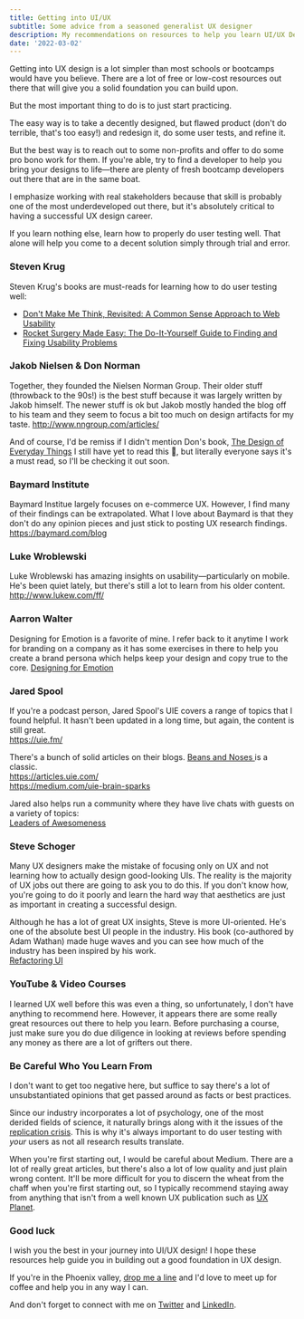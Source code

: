 ```yaml
---
title: Getting into UI/UX
subtitle: Some advice from a seasoned generalist UX designer
description: My recommendations on resources to help you learn UI/UX Design
date: '2022-03-02'
---
```


Getting into UX design is a lot simpler than most schools or bootcamps would have you believe. There are a lot of free or low-cost resources out there that will give you a solid foundation you can build upon.

But the most important thing to do is to just start practicing.

The easy way is to take a decently designed, but flawed product (don't do terrible, that's too easy!) and redesign it, do some user tests, and refine it.

But the best way is to reach out to some non-profits and offer to do some pro bono work for them. If you're able, try to find a developer to help you bring your designs to life—there are plenty of fresh bootcamp developers out there that are in the same boat.

I emphasize working with real stakeholders because that skill is probably one of the most underdeveloped out there, but it's absolutely critical to having a successful UX design career.

If you learn nothing else, learn how to properly do user testing well. That alone will help you come to a decent solution simply through trial and error.

### Steven Krug

Steven Krug's books are must-reads for learning how to do user testing well:

- [Don't Make Me Think, Revisited: A Common Sense Approach to Web Usability](http://smile.amazon.com/Dont-Make-Think-Revisited-Usability/dp/0321965515)
- [Rocket Surgery Made Easy: The Do-It-Yourself Guide to Finding and Fixing Usability Problems
  ](https://smile.amazon.com/Rocket-Surgery-Made-Easy-Do-It-Yourself/dp/0321657292/ref=pd_sim_b_4?ie=UTF8&refRID=0ANX5TD6NX6FJ171JDTB)

### Jakob Nielsen & Don Norman

Together, they founded the Nielsen Norman Group. Their older stuff (throwback to the 90s!) is the best stuff because it was largely written by Jakob himself. The newer stuff is ok but Jakob mostly handed the blog off to his team and they seem to focus a bit too much on design artifacts for my taste.
http://www.nngroup.com/articles/

And of course, I'd be remiss if I didn't mention Don's book, [The Design of Everyday Things](https://smile.amazon.com/Design-Everyday-Things-Revised-Expanded/dp/0465050654)
I still have yet to read this 😬, but literally everyone says it's a must read, so I'll be checking it out soon.

### Baymard Institute

Baymard Institue largely focuses on e-commerce UX. However, I find many of their findings can be extrapolated. What I love about Baymard is that they don't do any opinion pieces and just stick to posting UX research findings.
https://baymard.com/blog

### Luke Wroblewski

Luke Wroblewski has amazing insights on usability—particularly on mobile. He's been quiet lately, but there's still a lot to learn from his older content.  
http://www.lukew.com/ff/

### Aarron Walter

Designing for Emotion is a favorite of mine. I refer back to it anytime I work for branding on a company as it has some exercises in there to help you create a brand persona which helps keep your design and copy true to the core.
[Designing for Emotion](http://www.abookapart.com/products/designing-for-emotion)

### Jared Spool

If you're a podcast person, Jared Spool's UIE covers a range of topics that I found helpful. It hasn't been updated in a long time, but again, the content is still great.  
https://uie.fm/

There's a bunch of solid articles on their blogs. [Beans and Noses
](https://medium.com/uie-brain-sparks/beans-and-noses-21c16ac5cade) is a classic.  
https://articles.uie.com/  
https://medium.com/uie-brain-sparks

Jared also helps run a community where they have live chats with guests on a variety of topics:  
[Leaders of Awesomeness](https://leaders.centercentre.com/share/P7F03udpd-7abpk9?utm_source=manual)

### Steve Schoger

Many UX designers make the mistake of focusing only on UX and not learning how to actually design good-looking UIs. The reality is the majority of UX jobs out there are going to ask you to do this. If you don't know how, you're going to do it poorly and learn the hard way that aesthetics are just as important in creating a successful design.

Although he has a lot of great UX insights, Steve is more UI-oriented. He's one of the absolute best UI people in the industry. His book (co-authored by Adam Wathan) made huge waves and you can see how much of the industry has been inspired by his work.  
[Refactoring UI](https://www.refactoringui.com/book)

### YouTube & Video Courses

I learned UX well before this was even a thing, so unfortunately, I don't have anything to recommend here. However, it appears there are some really great resources out there to help you learn. Before purchasing a course, just make sure you do due diligence in looking at reviews before spending any money as there are a lot of grifters out there.

### Be Careful Who You Learn From

I don't want to get too negative here, but suffice to say there's a lot of unsubstantiated opinions that get passed around as facts or best practices.

Since our industry incorporates a lot of psychology, one of the most derided fields of science, it naturally brings along with it the issues of the [replication crisis](https://www.psychologytoday.com/us/basics/replication-crisis). This is why it's always important to do user testing with _your_ users as not all research results translate.

When you're first starting out, I would be careful about Medium. There are a lot of really great articles, but there's also a lot of low quality and just plain wrong content. It'll be more difficult for you to discern the wheat from the chaff when you're first starting out, so I typically recommend staying away from anything that isn't from a well known UX publication such as [UX Planet](https://uxplanet.org/).

### Good luck

I wish you the best in your journey into UI/UX design! I hope these resources help guide you in building out a good foundation in UX design.

If you're in the Phoenix valley, [drop me a line](https://nerdcowboy.com/contact/) and I'd love to meet up for coffee and help you in any way I can.

And don't forget to connect with me on [Twitter](https://twitter.com/nerdcowboy) and [LinkedIn](https://linkedin.com/in/nerdcowboy).
